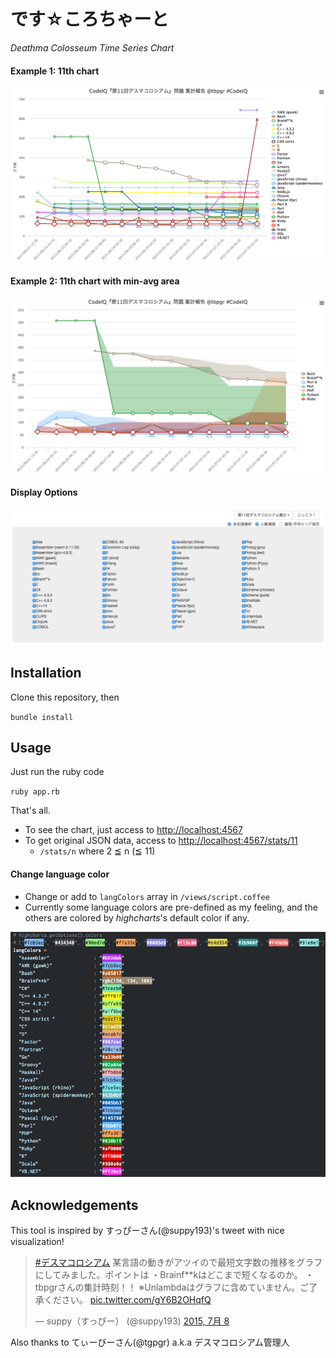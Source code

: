 # です☆ころちゃーと

*Deathma Colosseum Time Series Chart*

#### Example 1: 11th chart
![11th DeathColo chart](./imgs/deathma11th_lang_stats.png "11th DeathColo chart")

#### Example 2: 11th chart with min-avg area
![11th DeathColo chart with min-avg area](./imgs/deathma11th_lang_stats_with_avgs.png "11th DeathColo chart with min-avg area")

#### Display Options
![display options](./imgs/deathma11th_lang_options.png "display options")

## Installation
Clone this repository, then

`bundle install`

## Usage
Just run the ruby code

`ruby app.rb`

That's all.

* To see the chart, just access to [http://localhost:4567](http://localhost:4567)
* To get original JSON data, access to [http://localhost:4567/stats/11](http://localhost:4567/stats/11)
  * `/stats/n` where 2 ≦ n (≦ 11)

#### Change language color
* Change or add to `langColors` array in `/views/script.coffee`
* Currently some language colors are pre-defined as my feeling, and the others are colored by *highcharts*'s default color if any.

![Languages colorization](./imgs/deathma11th_lang_colors.png "Languages colorization")


## Acknowledgements

This tool is inspired by すっぴーさん(@suppy193)'s tweet with nice visualization!

<blockquote class="twitter-tweet" lang="ja"><p lang="ja" dir="ltr"><a href="https://twitter.com/hashtag/%E3%83%87%E3%82%B9%E3%83%9E%E3%82%B3%E3%83%AD%E3%82%B7%E3%82%A2%E3%83%A0?src=hash">#デスマコロシアム</a> 某言語の動きがアツイので最短文字数の推移をグラフにしてみました。ポイントは&#10;・Brainf**kはどこまで短くなるのか。&#10;・tbpgrさんの集計時刻！！&#10;※Unlambdaはグラフに含めていません。ご了承ください。 <a href="http://t.co/gY6B2OHqfQ">pic.twitter.com/gY6B2OHqfQ</a></p>&mdash; suppy（すっぴー） (@suppy193) <a href="https://twitter.com/suppy193/status/618598611203563520">2015, 7月 8</a></blockquote>
<script async src="//platform.twitter.com/widgets.js" charset="utf-8"></script>

Also thanks to てぃーびーさん(@tgpgr) a.k.a デスマコロシアム管理人
